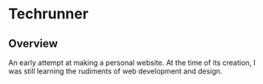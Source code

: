Techrunner
==========

Overview
--------
An early attempt at making a personal website. At the time of its creation, I was still learning the rudiments of web development and design.
